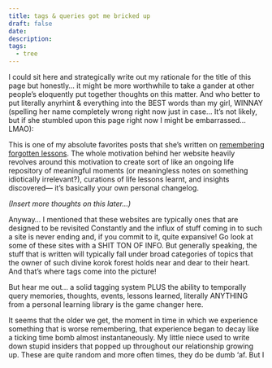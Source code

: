 ```yaml
---
title: tags & queries got me bricked up
draft: false
date:
description: 
tags:
  - tree
---
```

 
I could sit here and strategically write out my rationale for the title of this page but honestly… it might be more worthwhile to take a gander at other people’s eloquently put together thoughts on this matter. And who better to put literally anyrhint & everything into the BEST words than my girl, WINNAY (spelling her name completely wrong right now just in case… It’s not likely, but if she stumbled upon this page right now I might be embarrassed… LMAO):

This is one of my absolute favorites posts that she’s written on [remembering forgotten lessons](sort://winnielim.org/journal/remembering-forgotten-lessons-and-selves/). The whole motivation behind her website heavily revolves around this motivation to create sort of like an ongoing life repository of meaningful moments (or meaningless notes on something idiotically irrelevant?), curations of life lessons learnt, and insights discovered— it’s basically your own personal changelog. 

*(Insert more thoughts on this later…)*

Anyway… I mentioned that these websites are typically ones that are designed to be revisited Constantly and the influx of stuff coming in to such a site is never ending and, if you commit to it, quite expansive! Go look at some of these sites with a SHIT TON OF INFO. But generally speaking, the stuff that is written will typically fall under broad categories of topics that the owner of such divine korok forest holds near and dear to their heart. And that’s where tags come into the picture!  

But hear me out… a solid tagging system PLUS the ability to temporally query memories, thoughts, events, lessons learned, literally ANYTHING from a personal learning library is the game changer here. 

It seems that the older we get, the moment in time in which we experience something that is worse remembering, that experience began to decay like a ticking time bomb almost instantaneously. My little niece used to write down stupid insiders that popped up throughout our relationship growing up. These are quite random and more often times, they do be dumb ‘af. But I